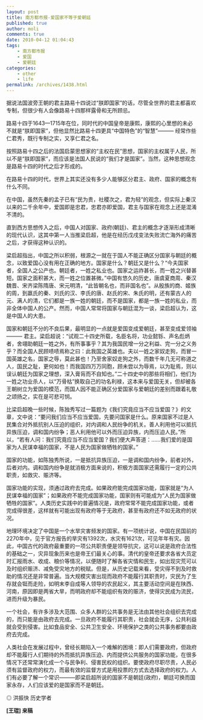 ```yaml
---
layout: post
title: 南方都市报-爱国家不等于爱朝廷
published: true
author: moli
comments: true
date: 2010-04-12 01:04:43
tags:
    - 南方都市报
    - 爱国
    - 爱朝廷
categories:
    - other
    - life
permalink: /archives/1438.html
---
```

据说法国波旁王朝的君主路易十四说过“朕即国家”的话，尽管全世界的君主都喜欢专制，但很少有人会像路易十四那样露骨和无所顾忌。

路易十四于1643—1715年在位，同时代的中国皇帝是康熙，康熙的心里想的未必不就是“朕即国家”，但他显然比路易十四更具“中国特色”的“智慧”——— 经常作些仁君秀，既行专制之实，又享仁君之名。

按照路易十四之后的法国启蒙思想家的“主权在民”思想，国家的主权属于人民，所以不是“朕即国家”，而应该是法国人民说的“我们才是国家”。当然，这种思想观念是路易十四的时代之后才形成的。

在路易十四的时代，世界上其实还没有多少人能够区分君主、政府、国家的概念有什么不同。

在中国，虽然先秦的孟子已有“民为贵，社稷次之，君为轻”的观念，但实际上秦汉以来的二千余年中，爱国即是忠君，忠君亦即爱国，君主与国家在观念上还是混淆不清的。

直到西方思想传入之后，中国人对国家、政府(朝廷)、君主的概念才逐渐形成清晰的现代认识，这其中第一人当推梁启超，他是在经历戊戌变法失败流亡海外的痛苦之后，才获得这种认识的。


  
梁启超指出，中国之所以积弱，根源之一就在于国人不能正确区分国家与朝廷的概念，以致爱国心没有用在正确的地方。国家是什么？朝廷又是什么？“今夫国家者，全国人之公产也。朝廷者，一姓之私业也。国家之运祚甚长，而一姓之兴替甚短。国家之面积甚大，而一姓之位置甚微。”中国有悠久的历史，唐虞夏商周、秦汉魏晋、宋齐梁陈隋唐、宋元明清，“此皆朝名也，而非国名也”。从殷族的商、姬族的周，到嬴氏的秦、刘氏的汉、李氏的唐、赵氏的宋、朱氏的明，还有蒙古人的元、满人的清，它们都是一族一姓的朝廷，而不是国家，都是一族一姓的私业，而非全体中国人的公产。然而，中国人常常将国家与朝廷混为一谈，梁启超认为，这是中国人的大患。

国家和朝廷不分的不良后果，最明显的一点就是爱国变成爱朝廷，甚至变成爱领袖——— 君主。梁启超说：“试观二十四史所载，名臣名将，功业懿铄、声名彪炳者，舍翊助朝廷一姓之外，有所事事乎？其为我国民增一分之利益、完一分之义务乎？而全国人民顾啧啧焉称之曰：此我国之英雄也。夫以一姓之家奴走狗，而冒一国英雄之名，国家之辱，莫此甚也！乃至舍家奴走狗之外，而数千年几无可称道之人，国民之耻，更何如也！而我国四万万同胞，顾未尝以为辱焉，以为耻焉，则以误认朝廷为国家之理想，深入膏肓而不自知也。”二十四史中的那些将相们，他们为一姓之功业杀人，以“万骨枯”换取自己的功名利禄，这本来与爱国无关，但却被各王朝树立为爱国的模范，而国人因不能正确区分爱国家与爱朝廷的差别而跟着礼敬之颂扬之，实在是可悲可悯。

比梁启超晚一些时候，陈独秀写过一篇题为《我们究竟应当不应当爱国？》的文章，文中说：“要问我们应当不应当爱国，先要问国家是什么。原来国家不过是人民集合对外抵抗别人压迫的组织，对内调和人民纷争的机关。善人利用他可以抵抗异族压迫，调和国内纷争；恶人利用他可以外而压迫异族，内而压迫人民。”所以，“若有人问：我们究竟应当不应当爱国？我们便大声答道：……我们爱的是国家为人民谋幸福的国家，不是人民为国家做牺牲的国家。”

国家的功能，如陈独秀所说，一是抵抗异族压迫，一是调和国内纷争，前者对外，后者对内。调和国内纷争是就消极方面来说的，积极方面国家还需履行一定的公共职责，如救灾、赈济等。

国家功能的实现，须通过政府去完成。如果政府能完成国家功能，国家就是“为人民谋幸福的国家”；如果政府不能完成国家功能，国家则有可能成为“人民为国家做牺牲的国家”。人类历史实践中的普遍情况是，政府常常不能完成国家功能，或者完成得很差，这样就有可能出现有政府等于无政府，甚至有政府还不如无政府的状况。

地理环境决定了中国是一个水旱灾害频发的国家。有一项统计说，中国在民国前的2270年中，见于官方报告的旱灾有1392次，水灾有1621次，可见年年有灾。因此，中国古代的政府最重要的一项公共职责便是领导抗灾，这可以说是政府合法性的基础之一，灾异现象历来也是帝王们最关心的事。清代的皇帝还要求各省大员定时汇报雨水、收成、粮价等情况，以便随时了解各省灾情和民生，如出现灾荒可以及时组织赈济、减免受灾地方的税赋。但是，从历史记载来看，受灾得不到及时救助的情况还是非常普遍。当大规模灾害出现而政府不能履行其职责时，灾民为了生存就会铤而走险，如明末李自成等人领导的农民起义，其主要活动空间是在陕西、河南，原因即是两省大旱，而明政府却不能组织有效的赈济，使得灾民成为流民，进而升级为暴民。

一个社会，有许多涉及大范围、众多人群的公共事务是无法由其他社会组织去完成的，而只能是由政府去完成。一旦政府不能履行其职责，社会就会无序，公共利益就会受到侵害。比如食品安全、公共卫生安全、环境保护之类的公共事务都要由政府去完成。

人类社会在发展过程中，曾经长期陷入一个难解的困境：即人们需要政府，但政府却不能履行人们期待的外而抵抗异族压迫、内而提供公共服务的国家功能，在很多情况下还常常演化成一个与民争利、侵害民权的组织。要使政府尽职尽责，人民必须有监督政府的权力，而最有效的监督方式是用投票的方式去选择政府的权力。人们有必要了解一个常识———即梁启超所说的国家不是朝廷(政府)，朝廷可换而国家永存，人们应该爱的是国家而不是朝廷。

◎ 洪振快 历史学者

**[王琨] 来稿**